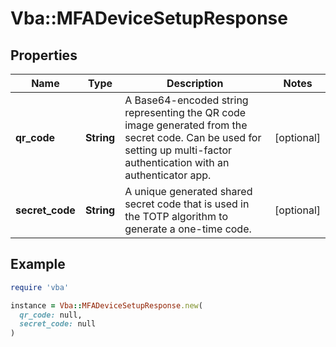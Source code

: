 # Vba::MFADeviceSetupResponse

## Properties

| Name | Type | Description | Notes |
| ---- | ---- | ----------- | ----- |
| **qr_code** | **String** | A Base64-encoded string representing the QR code image generated from the secret code.  Can be used for setting up multi-factor authentication with an authenticator app. | [optional] |
| **secret_code** | **String** | A unique generated shared secret code that is used in the TOTP algorithm to generate a one-time code. | [optional] |

## Example

```ruby
require 'vba'

instance = Vba::MFADeviceSetupResponse.new(
  qr_code: null,
  secret_code: null
)
```

